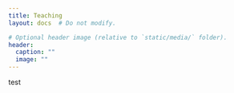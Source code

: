 ```yaml
---
title: Teaching
layout: docs  # Do not modify.

# Optional header image (relative to `static/media/` folder).
header:
  caption: ""
  image: ""
---
```


test
